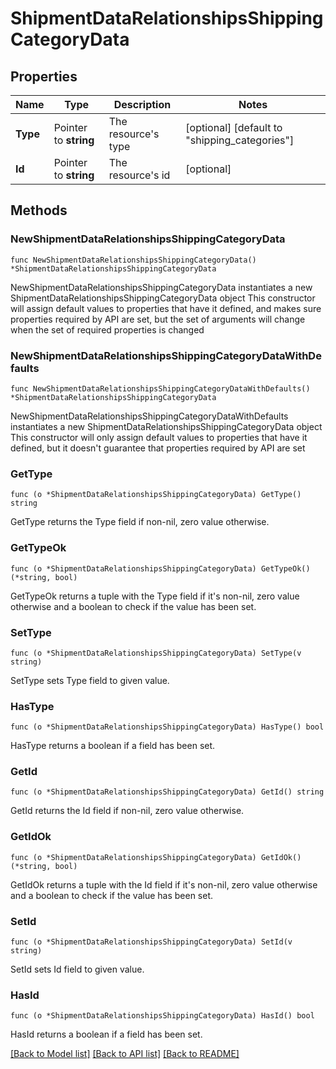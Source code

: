 # ShipmentDataRelationshipsShippingCategoryData

## Properties

Name | Type | Description | Notes
------------ | ------------- | ------------- | -------------
**Type** | Pointer to **string** | The resource&#39;s type | [optional] [default to "shipping_categories"]
**Id** | Pointer to **string** | The resource&#39;s id | [optional] 

## Methods

### NewShipmentDataRelationshipsShippingCategoryData

`func NewShipmentDataRelationshipsShippingCategoryData() *ShipmentDataRelationshipsShippingCategoryData`

NewShipmentDataRelationshipsShippingCategoryData instantiates a new ShipmentDataRelationshipsShippingCategoryData object
This constructor will assign default values to properties that have it defined,
and makes sure properties required by API are set, but the set of arguments
will change when the set of required properties is changed

### NewShipmentDataRelationshipsShippingCategoryDataWithDefaults

`func NewShipmentDataRelationshipsShippingCategoryDataWithDefaults() *ShipmentDataRelationshipsShippingCategoryData`

NewShipmentDataRelationshipsShippingCategoryDataWithDefaults instantiates a new ShipmentDataRelationshipsShippingCategoryData object
This constructor will only assign default values to properties that have it defined,
but it doesn't guarantee that properties required by API are set

### GetType

`func (o *ShipmentDataRelationshipsShippingCategoryData) GetType() string`

GetType returns the Type field if non-nil, zero value otherwise.

### GetTypeOk

`func (o *ShipmentDataRelationshipsShippingCategoryData) GetTypeOk() (*string, bool)`

GetTypeOk returns a tuple with the Type field if it's non-nil, zero value otherwise
and a boolean to check if the value has been set.

### SetType

`func (o *ShipmentDataRelationshipsShippingCategoryData) SetType(v string)`

SetType sets Type field to given value.

### HasType

`func (o *ShipmentDataRelationshipsShippingCategoryData) HasType() bool`

HasType returns a boolean if a field has been set.

### GetId

`func (o *ShipmentDataRelationshipsShippingCategoryData) GetId() string`

GetId returns the Id field if non-nil, zero value otherwise.

### GetIdOk

`func (o *ShipmentDataRelationshipsShippingCategoryData) GetIdOk() (*string, bool)`

GetIdOk returns a tuple with the Id field if it's non-nil, zero value otherwise
and a boolean to check if the value has been set.

### SetId

`func (o *ShipmentDataRelationshipsShippingCategoryData) SetId(v string)`

SetId sets Id field to given value.

### HasId

`func (o *ShipmentDataRelationshipsShippingCategoryData) HasId() bool`

HasId returns a boolean if a field has been set.


[[Back to Model list]](../README.md#documentation-for-models) [[Back to API list]](../README.md#documentation-for-api-endpoints) [[Back to README]](../README.md)


